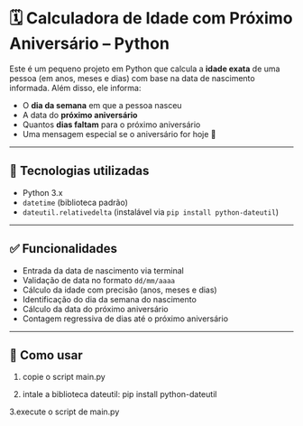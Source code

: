 # 🗓️ Calculadora de Idade com Próximo Aniversário – Python

Este é um pequeno projeto em Python que calcula a **idade exata** de uma pessoa (em anos, meses e dias) com base na data de nascimento informada. Além disso, ele informa:

- O **dia da semana** em que a pessoa nasceu  
- A data do **próximo aniversário**  
- Quantos **dias faltam** para o próximo aniversário  
- Uma mensagem especial se o aniversário for hoje 🥳

---

## 📌 Tecnologias utilizadas

- Python 3.x  
- `datetime` (biblioteca padrão)  
- `dateutil.relativedelta` (instalável via `pip install python-dateutil`)

---

## ✅ Funcionalidades

- Entrada da data de nascimento via terminal  
- Validação de data no formato `dd/mm/aaaa`  
- Cálculo da idade com precisão (anos, meses e dias)  
- Identificação do dia da semana do nascimento  
- Cálculo da data do próximo aniversário  
- Contagem regressiva de dias até o próximo aniversário

---

## 🚀 Como usar

1. copie o script main.py

2. intale a biblioteca dateutil:
pip install python-dateutil

3.execute o script de main.py


